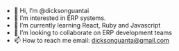 - 👋 Hi, I’m @dicksonguantai
- 👀 I’m interested in ERP systems.
- 🌱 I’m currently learning React, Ruby and Javascript
- 💞️ I’m looking to collaborate on ERP development teams
- 📫 How to reach me email: dicksonguanta@gmail.com


